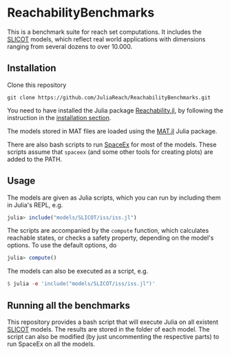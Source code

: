 # ReachabilityBenchmarks

This is a benchmark suite for reach set computations. It includes the [SLICOT](http://slicot.org/20-site/126-benchmark-examples-for-model-reduction) models, which reflect real world applications with dimensions ranging from several dozens to over 10.000. 

## Installation

Clone this repository

```
git clone https://github.com/JuliaReach/ReachabilityBenchmarks.git
```

You need to have installed the Julia package [Reachability.jl](https://github.com/JuliaReach/Reachability.jl),
by following the instruction in the [installation section](https://github.com/JuliaReach/Reachability.jl#installing).

The models stored in MAT files are loaded using the [MAT.jl](https://github.com/JuliaIO/MAT.jl) Julia package.

There are also bash scripts to run [SpaceEx](http://spaceex.imag.fr/) for most of the models.
These scripts assume that `spaceex` (and some other tools for creating plots) are added to the PATH.

## Usage

The models are given as Julia scripts, which you can run by including them in Julia's REPL, e.g.

```julia
julia> include("models/SLICOT/iss/iss.jl")
```

The scripts are accompanied by the `compute` function, which calculates reachable states, or checks a safety property,
depending on the model's options. To use the default options, do

```julia
julia> compute()
```

The models can also be executed as a script, e.g.

```julia
$ julia -e 'include("models/SLICOT/iss/iss.jl")'
```

## Running all the benchmarks

This repository provides a bash script that will execute Julia on all existent
[SLICOT](http://slicot.org/20-site/126-benchmark-examples-for-model-reduction) models.
The results are stored in the folder of each model.
The script can also be modified (by just uncommenting the respective parts) to run SpaceEx on all the models.
